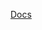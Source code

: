 [Docs](https://docs.google.com/document/d/17ir4SWI6YXMXw9rQFw-kF_vN4fMHqE8wqYsSaGXEwfY/edit?usp=sharing)
